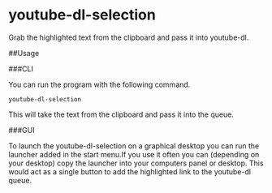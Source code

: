 youtube-dl-selection
====================

Grab the highlighted text from the clipboard and pass it into youtube-dl.

##Usage

###CLI

You can run the program with the following command.

	youtube-dl-selection

This will take the text from the clipboard and pass it into the queue.

###GUI

To launch the youtube-dl-selection on a graphical desktop you can run the launcher added in the start menu.If you use it often you can (depending on your desktop) copy the launcher into your computers panel or desktop. This would act as a single button to add the highlighted link to the youtube-dl queue.
